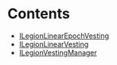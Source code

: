 

# Contents
- [ILegionLinearEpochVesting](ILegionLinearEpochVesting.sol/interface.ILegionLinearEpochVesting.md)
- [ILegionLinearVesting](ILegionLinearVesting.sol/interface.ILegionLinearVesting.md)
- [ILegionVestingManager](ILegionVestingManager.sol/interface.ILegionVestingManager.md)
